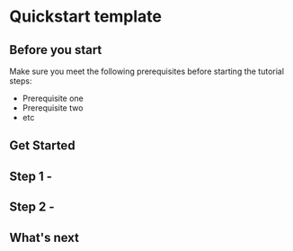 # Quickstart template

## Before you start

Make sure you meet the following prerequisites before starting the tutorial steps:

* Prerequisite one
* Prerequisite two
* etc

## Get Started

## Step 1 - <One-sentence description of the step.>

<!-- Fill in more details, as needed. -->

## Step 2 - <One-sentence description of the step.>

<!-- Fill in more details, as needed. -->

<!-- Add additional steps, as needed. -->

## What's next

<!-- If you've just gotten a new user over the threshold so successfully using your API, what should they do next? -->
